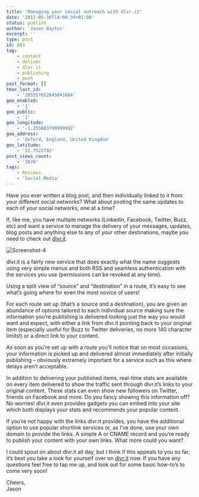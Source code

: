```yaml
---
title: 'Managing your social outreach with dlvr.it'
date: '2011-05-30T14:00:34+01:00'
status: publish
author: 'Jason Bayton'
excerpt: ''
type: post
id: 893
tag:
    - content
    - deliver
    - dlvr.it
    - publishing
    - push
post_format: []
tmac_last_id:
    - '205557652045041664'
geo_enabled:
    - '1'
geo_public:
    - '1'
geo_longitude:
    - '-1.255883799999992'
geo_address:
    - 'Oxford, England, United Kingdom'
geo_latitude:
    - '51.7522792'
post_views_count:
    - '3670'
tags:
    - Reviews
    - 'Social Media'
---
```

Have you ever written a blog post, and then individually linked to it from your different social networks? What about posting the same updates to each of your social networks, one at a time?

If, like me, you have multiple networks (Linkedin, Facebook, Twitter, Buzz, etc) and want a service to manage the delivery of your messages, updates, blog posts and anything else to any of your other destinations, maybe you need to check out [dlvr.it](https://dlvr.it/).

![](https://cdn.bayton.org/uploads/2011/05/Screenshot-4.png "Screenshot-4")

dlvr.it is a fairly new service that does exactly what the name suggests using very simple menus and both RSS and seamless authentication with the services you use (permissions can be revoked at any time).

Using a split view of “source” and “destination” in a route, it’s easy to see what’s going where for even the most novice of users!

For each route set up (that’s a source and a destination), you are given an abundance of options tailored to each individual source making sure the information you’re publishing is delivered looking just the way you would want and expect, with either a link from dlvr.it pointing back to your original item (especially useful for Buzz to Twitter deliveries, no more 140 character limits!) or a direct link to your content.

As soon as you’re set up with a route you’ll notice that on most occasions, your information is picked up and delivered almost immediately after initially publishing – obviously extremely important for a service such as this where delays aren’t acceptable.

In addition to delivering your published items, real-time stats are available on every item delivered to show the traffic sent through dlvr.it’s links to your original content. These stats can even show new followers on Twitter, friends on Facebook and more. Do you fancy showing this information off? No worries! dlvr.it even provides gadgets you can embed into your site which both displays your stats and recommends your popular content.

If you’re not happy with the links dlvr.it provides, you have the additional option to use popular shortlink services or, as I’ve done, use your own domain to provide the links. A simple A or CNAME record and you’re ready to publish your content with your own links. What more could you want?

I could spout on about dlvr.it all day, but I think if this appeals to you so far, it’s best you take a look for yourself over on [dlvr.it](https://Dlvr.it) now. If you have any questions feel free to tap me up, and look out for some basic how-to’s to come very soon!

Cheers,  
Jason